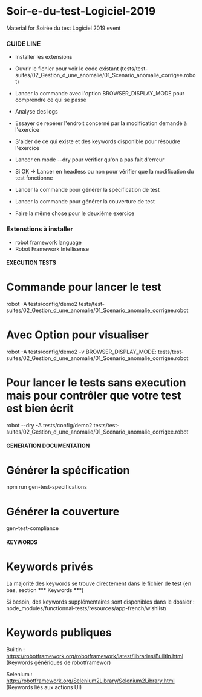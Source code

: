 # Soir-e-du-test-Logiciel-2019
Material for Soirée du test Logiciel 2019 event


### GUIDE LINE

- Installer les extensions

- Ouvrir le fichier pour voir le code existant (tests/test-suites/02_Gestion_d_une_anomalie/01_Scenario_anomalie_corrigee.robot)
- Lancer la commande avec l'option BROWSER_DISPLAY_MODE pour comprendre ce qui se passe
- Analyse des logs
- Essayer de repérer l'endroit concerné par la modification demandé à l'exercice
- S'aider de ce qui existe et des keywords disponible pour résoudre l'exercice
- Lancer en mode --dry pour vérifier qu'on a pas fait d'erreur
- Si OK -> Lancer en headless ou non pour vérifier que la modification du test fonctionne
- Lancer la commande pour générer la spécification de test
- Lancer la commande pour générer la couverture de test

- Faire la même chose pour le deuxième exercice




### Extenstions à installer

- robot framework language
- Robot Framework Intellisense


#### EXECUTION TESTS

# Commande pour lancer le test

robot -A tests/config/demo2 tests/test-suites/02_Gestion_d_une_anomalie/01_Scenario_anomalie_corrigee.robot

# Avec Option pour visualiser

robot -A tests/config/demo2 -v BROWSER_DISPLAY_MODE: tests/test-suites/02_Gestion_d_une_anomalie/01_Scenario_anomalie_corrigee.robot

# Pour lancer le tests sans execution mais pour contrôler que votre test est bien écrit

robot --dry -A tests/config/demo2 tests/test-suites/02_Gestion_d_une_anomalie/01_Scenario_anomalie_corrigee.robot






#### GENERATION DOCUMENTATION

# Générer la spécification

npm run gen-test-specifications


# Générer la couverture

gen-test-compliance






#### KEYWORDS


# Keywords privés
La majorité des keywords se trouve directement dans le fichier de test (en bas, section *** Keywords ***)

Si besoin, des keywords supplémentaires sont disponibles dans le dossier :
node_modules/functionnal-tests/resources/app-french/wishlist/


# Keywords publiques

Builtin : https://robotframework.org/robotframework/latest/libraries/BuiltIn.html
(Keywords génériques de robotframewor)

Selenium : http://robotframework.org/Selenium2Library/Selenium2Library.html
(Keywords liés aux actions UI)
